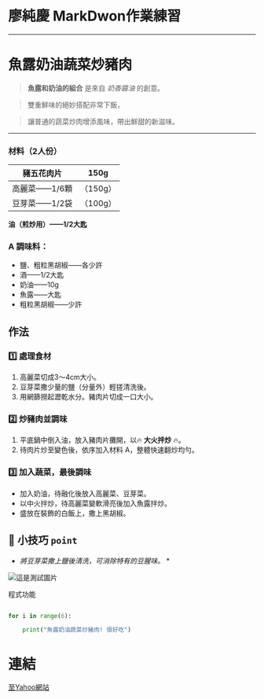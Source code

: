 # 廖純慶 MarkDwon作業練習
---

# 魚露奶油蔬菜炒豬肉
 
> **魚露和奶油的組合** 是來自 *奶香醬油* 的創意。

> 雙重鮮味的絕妙搭配非常下飯，

> 讓普通的蔬菜炒肉增添風味，帶出鮮甜的新滋味。

---

### 材料（2人份）

| 豬五花肉片|150g|
|--------|--------|
高麗菜——1/6顆|（150g）
|豆芽菜——1/2袋|（100g）|

**油（煎炒用）——1/2大匙** 

### A 調味料：

* 鹽、粗粒黑胡椒——各少許
* 酒——1/2大匙
* 奶油——10g
* 魚露——大匙
* 粗粒黑胡椒——少許

## 作法

### 1️⃣ 處理食材

1. 高麗菜切成3～4cm大小。
2. 豆芽菜撒少量的鹽（分量外）輕搓清洗後。
3. 用網篩撈起瀝乾水分。豬肉片切成一口大小。

### 2️⃣ 炒豬肉並調味

1. 平底鍋中倒入油，放入豬肉片攤開，以🔥 **大火拌炒** 🔥。
2. 待肉片炒至變色後，依序加入材料 A，整體快速翻炒均勻。

### 3️⃣ 加入蔬菜，最後調味

- 加入奶油，待融化後放入高麗菜、豆芽菜。
- 以中火拌炒，待高麗菜變軟滑亮後加入魚露拌炒。
- 盛放在裝飾的白飯上，撒上黑胡椒。


## 📌 小技巧 `point`

* *將豆芽菜撒上鹽後清洗，可消除特有的豆腥味。* *


  
![這是測試圖片](
https://img-global.cpcdn.com/recipes/435f53b64670136e/600x440cq70/%E8%95%83%E8%8C%84%E8%94%AC%E8%8F%9C%E9%9B%9E%E8%9B%8B%E6%8B%8C%E7%82%92%E9%A3%AF-%E9%A3%9F%E8%AD%9C%E6%88%90%E5%93%81%E7%85%A7%E7%89%87.webp)



程式功能
```python

for i in range(6):

    print("魚露奶油蔬菜炒豬肉! 很好吃")


```

# 連結
[至Yahoo網站](http://www.yahoo.com.tw)
